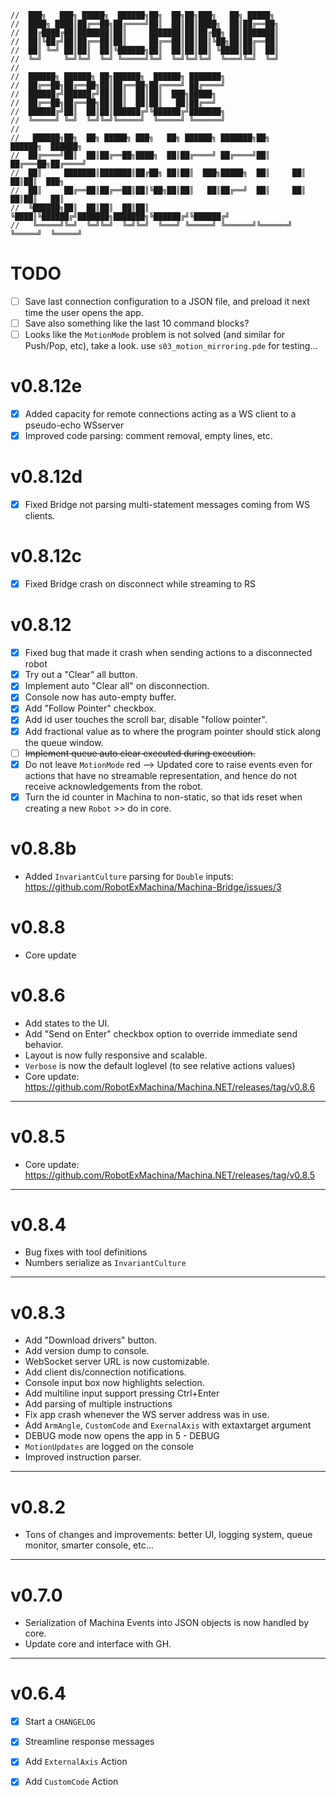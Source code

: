 ``` text
//  ███╗   ███╗ █████╗  ██████╗██╗  ██╗██╗███╗   ██╗ █████╗
//  ████╗ ████║██╔══██╗██╔════╝██║  ██║██║████╗  ██║██╔══██╗
//  ██╔████╔██║███████║██║     ███████║██║██╔██╗ ██║███████║
//  ██║╚██╔╝██║██╔══██║██║     ██╔══██║██║██║╚██╗██║██╔══██║
//  ██║ ╚═╝ ██║██║  ██║╚██████╗██║  ██║██║██║ ╚████║██║  ██║
//  ╚═╝     ╚═╝╚═╝  ╚═╝ ╚═════╝╚═╝  ╚═╝╚═╝╚═╝  ╚═══╝╚═╝  ╚═╝
//
//  ██████╗ ██████╗ ██╗██████╗  ██████╗ ███████╗
//  ██╔══██╗██╔══██╗██║██╔══██╗██╔════╝ ██╔════╝
//  ██████╔╝██████╔╝██║██║  ██║██║  ███╗█████╗
//  ██╔══██╗██╔══██╗██║██║  ██║██║   ██║██╔══╝
//  ██████╔╝██║  ██║██║██████╔╝╚██████╔╝███████╗
//  ╚═════╝ ╚═╝  ╚═╝╚═╝╚═════╝  ╚═════╝ ╚══════╝
//
//   ██████╗██╗  ██╗ █████╗ ███╗   ██╗ ██████╗ ███████╗██╗      ██████╗  ██████╗
//  ██╔════╝██║  ██║██╔══██╗████╗  ██║██╔════╝ ██╔════╝██║     ██╔═══██╗██╔════╝
//  ██║     ███████║███████║██╔██╗ ██║██║  ███╗█████╗  ██║     ██║   ██║██║  ███╗
//  ██║     ██╔══██║██╔══██║██║╚██╗██║██║   ██║██╔══╝  ██║     ██║   ██║██║   ██║
//  ╚██████╗██║  ██║██║  ██║██║ ╚████║╚██████╔╝███████╗███████╗╚██████╔╝╚██████╔╝
//   ╚═════╝╚═╝  ╚═╝╚═╝  ╚═╝╚═╝  ╚═══╝ ╚═════╝ ╚══════╝╚══════╝ ╚═════╝  ╚═════╝
```
# TODO
- [ ] Save last connection configuration to a JSON file, and preload it next time the user opens the app.
- [ ] Save also something like the last 10 command blocks?
- [ ] Looks like the `MotionMode` problem is not solved (and similar for Push/Pop, etc), take a look. use `s03_motion_mirroring.pde` for testing...

# v0.8.12e
- [x] Added capacity for remote connections acting as a WS client to a pseudo-echo WSserver 
- [x] Improved code parsing: comment removal, empty lines, etc. 

# v0.8.12d
- [x] Fixed Bridge not parsing multi-statement messages coming from WS clients.

# v0.8.12c
- [x] Fixed Bridge crash on disconnect while streaming to RS

# v0.8.12
- [x] Fixed bug that made it crash when sending actions to a disconnected robot
- [x] Try out a "Clear" all button.
- [x] Implement auto "Clear all" on disconnection. 
- [x] Console now has auto-empty buffer.
- [x] Add "Follow Pointer" checkbox.
- [x] Add id user touches the scroll bar, disable "follow pointer".
- [x] Add fractional value as to where the program pointer should stick along the queue window.
- [ ] ~~Implement queue auto clear executed during execution.~~
- [x] Do not leave `MotionMode` red --> Updated core to raise events even for actions that have no streamable representation, and hence do not receive acknowledgements from the robot.
- [x] Turn the id counter in Machina to non-static, so that ids reset when creating a new `Robot` >> do in core.

# v0.8.8b
- Added `InvariantCulture` parsing for `Double` inputs: https://github.com/RobotExMachina/Machina-Bridge/issues/3

# v0.8.8
- Core update

# v0.8.6
- Add states to the UI.
- Add "Send on Enter" checkbox option to override immediate send behavior.
- Layout is now fully responsive and scalable.
- `Verbose` is now the default loglevel (to see relative actions values)
- Core update: https://github.com/RobotExMachina/Machina.NET/releases/tag/v0.8.6

---
# v0.8.5
- Core update: https://github.com/RobotExMachina/Machina.NET/releases/tag/v0.8.5

---
# v0.8.4
- Bug fixes with tool definitions
- Numbers serialize as `InvariantCulture`

---
# v0.8.3
- Add "Download drivers" button.
- Add version dump to console.
- WebSocket server URL is now customizable.
- Add client dis/connection notifications.
- Console input box now highlights selection.
- Add multiline input support pressing Ctrl+Enter
- Add parsing of multiple instructions
- Fix app crash whenever the WS server address was in use.
- Add `ArmAngle`, `CustomCode` and `ExernalAxis` with extaxtarget argument
- DEBUG mode now opens the app in 5 - DEBUG
- `MotionUpdates` are logged on the console
- Improved instruction parser.

---
# v0.8.2
- Tons of changes and improvements: better UI, logging system, queue monitor, smarter console, etc...

---
# v0.7.0
- Serialization of Machina Events into JSON objects is now handled by core.
- Update core and interface with GH.


---
# v0.6.4
- [x] Start a `CHANGELOG`
- [x] Streamline response messages
- [x] Add `ExternalAxis` Action
- [x] Add `CustomCode` Action


